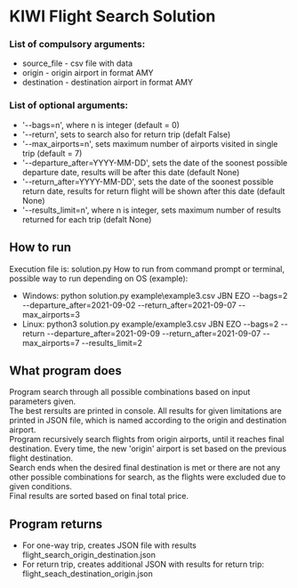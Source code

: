 # KIWI Flight Search Solution

### List of compulsory arguments:
- source_file - csv file with data
- origin - origin airport in format AMY
- destination - destination airport in format AMY


### List of optional arguments:
- '--bags=n', where n is integer (default = 0)
- '--return', sets to search also for return trip (defalt False)
- '--max_airports=n', sets maximum number of airports visited in single trip (default = 7)
- '--departure_after=YYYY-MM-DD', sets the date of the soonest possible departure date, results will be after this date (default None)
- '--return_after=YYYY-MM-DD', sets the date of the soonest possible return date, results for return flight will be shown after this date (default None)
- '--results_limit=n', where n is integer, sets maximum number of results returned for each trip (defalt None) 


## How to run
Execution file is: solution.py
How to run from command prompt or terminal, possible way to run depending on OS (example): 
- Windows: python solution.py example\example3.csv JBN EZO --bags=2 --departure_after=2021-09-02 --return_after=2021-09-07 --max_airports=3
- Linux: python3 solution.py example/example3.csv JBN EZO --bags=2 --return --departure_after=2021-09-09 --return_after=2021-09-07 --max_airports=7 --results_limit=2


## What program does

Program search through all possible combinations based on input parameters given.<br>
The best rersults are printed in console. All results for given limitations are printed in JSON file, which is named according to the origin and destination airport.<br>
Program recursively search flights from origin airports, until it reaches final destination. Every time, the new 'origin' airport is set based on the previous flight destination.<br>
Search ends when the desired final destination is met or there are not any other possible combinations for search, as the flights were excluded due to given conditions.<br>
Final results are sorted based on final total price. 


## Program returns
- For one-way trip, creates JSON file with results flight_search_origin_destination.json
- For return trip, creates additional JSON with results for return trip: flight_seach_destination_origin.json


